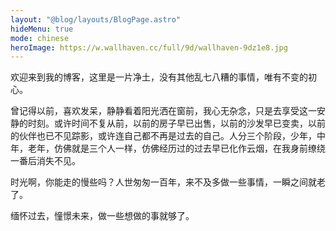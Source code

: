 ```yaml
---
layout: "@blog/layouts/BlogPage.astro"
hideMenu: true
mode: chinese
heroImage: https://w.wallhaven.cc/full/9d/wallhaven-9dz1e8.jpg
---
```


欢迎来到我的博客，这里是一片净土，没有其他乱七八糟的事情，唯有不变的初心。

曾记得以前，喜欢发呆，静静看着阳光洒在窗前，我心无杂念，只是去享受这一安静的时刻。或许时间不复从前，以前的房子早已出售，以前的沙发早已变卖，以前的伙伴也已不见踪影，或许连自己都不再是过去的自己。人分三个阶段，少年，中年，老年，仿佛就是三个人一样，仿佛经历过的过去早已化作云烟，在我身前缭绕一番后消失不见。

时光啊，你能走的慢些吗？人世匆匆一百年，来不及多做一些事情，一瞬之间就老了。

缅怀过去，憧憬未来，做一些想做的事就够了。